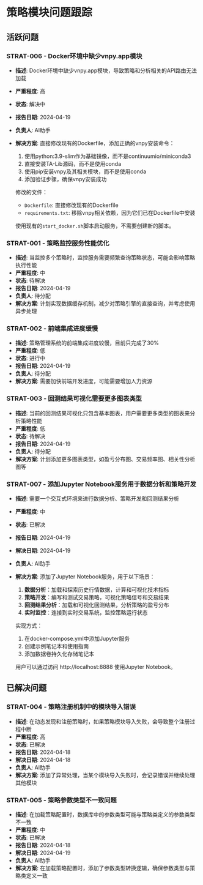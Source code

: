 # 策略模块问题跟踪

## 活跃问题

### STRAT-006 - Docker环境中缺少vnpy.app模块
- **描述**: Docker环境中缺少vnpy.app模块，导致策略和分析相关的API路由无法加载
- **严重程度**: 高
- **状态**: 解决中
- **报告日期**: 2024-04-19
- **负责人**: AI助手
- **解决方案**:
  直接修改现有的Dockerfile，添加正确的vnpy安装命令：
  1. 使用python:3.9-slim作为基础镜像，而不是continuumio/miniconda3
  2. 直接安装TA-Lib源码，而不是使用conda
  3. 使用pip安装vnpy及其相关模块，而不是使用conda
  4. 添加验证步骤，确保vnpy安装成功

  修改的文件：
  - `Dockerfile`: 直接修改现有的Dockerfile
  - `requirements.txt`: 移除vnpy相关依赖，因为它们已在Dockerfile中安装

  使用现有的`start_docker.sh`脚本启动服务，不需要创建新的脚本。

### STRAT-001 - 策略监控服务性能优化
- **描述**: 当监控多个策略时，监控服务需要频繁查询策略状态，可能会影响策略执行性能
- **严重程度**: 中
- **状态**: 待解决
- **报告日期**: 2024-04-19
- **负责人**: 待分配
- **解决方案**: 计划实现数据缓存机制，减少对策略引擎的直接查询，并考虑使用异步处理

### STRAT-002 - 前端集成进度缓慢
- **描述**: 策略管理系统的前端集成进度较慢，目前只完成了30%
- **严重程度**: 低
- **状态**: 进行中
- **报告日期**: 2024-04-19
- **负责人**: 待分配
- **解决方案**: 需要加快前端开发进度，可能需要增加人力资源

### STRAT-003 - 回测结果可视化需要更多图表类型
- **描述**: 当前的回测结果可视化只包含基本图表，用户需要更多类型的图表来分析策略性能
- **严重程度**: 低
- **状态**: 待解决
- **报告日期**: 2024-04-19
- **负责人**: 待分配
- **解决方案**: 计划添加更多图表类型，如盈亏分布图、交易频率图、相关性分析图等

### STRAT-007 - 添加Jupyter Notebook服务用于数据分析和策略开发
- **描述**: 需要一个交互式环境来进行数据分析、策略开发和回测结果分析
- **严重程度**: 中
- **状态**: 已解决
- **报告日期**: 2024-04-19
- **解决日期**: 2024-04-19
- **负责人**: AI助手
- **解决方案**:
  添加了Jupyter Notebook服务，用于以下场景：
  1. **数据分析**：加载和探索历史行情数据，计算和可视化技术指标
  2. **策略开发**：编写和测试交易策略，可视化策略信号和交易结果
  3. **回测结果分析**：加载和可视化回测结果，分析策略的盈亏分布
  4. **实时监控**：连接到实时交易系统，监控策略运行状态

  实现方式：
  1. 在docker-compose.yml中添加Jupyter服务
  2. 创建示例笔记本和使用指南
  3. 添加数据卷持久化存储笔记本

  用户可以通过访问 http://localhost:8888 使用Jupyter Notebook。

## 已解决问题

### STRAT-004 - 策略注册机制中的模块导入错误
- **描述**: 在动态发现和注册策略时，如果策略模块导入失败，会导致整个注册过程中断
- **严重程度**: 高
- **状态**: 已解决
- **报告日期**: 2024-04-18
- **解决日期**: 2024-04-18
- **负责人**: AI助手
- **解决方案**: 添加了异常处理，当某个模块导入失败时，会记录错误并继续处理其他模块

### STRAT-005 - 策略参数类型不一致问题
- **描述**: 在加载策略配置时，数据库中的参数类型可能与策略类定义的参数类型不一致
- **严重程度**: 中
- **状态**: 已解决
- **报告日期**: 2024-04-18
- **解决日期**: 2024-04-19
- **负责人**: AI助手
- **解决方案**: 在加载策略配置时，添加了参数类型转换逻辑，确保参数类型与策略类定义一致
